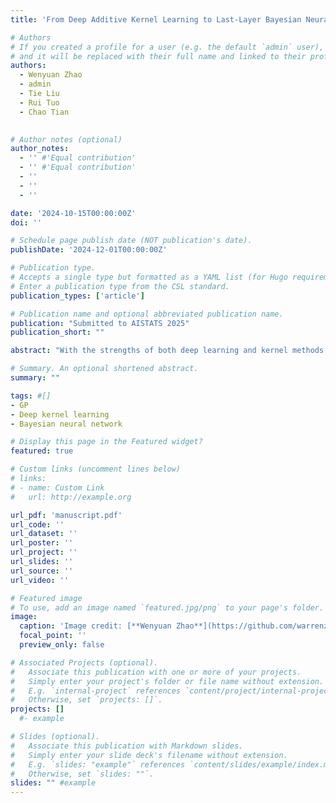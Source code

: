 ```yaml
---
title: 'From Deep Additive Kernel Learning to Last-Layer Bayesian Neural Networks via Induced Prior Approximation'

# Authors
# If you created a profile for a user (e.g. the default `admin` user), write the username (folder name) here
# and it will be replaced with their full name and linked to their profile.
authors:
  - Wenyuan Zhao
  - admin
  - Tie Liu
  - Rui Tuo
  - Chao Tian
  

# Author notes (optional)
author_notes:
  - '' #'Equal contribution'
  - '' #'Equal contribution'
  - ''
  - ''
  - ''

date: '2024-10-15T00:00:00Z'
doi: ''

# Schedule page publish date (NOT publication's date).
publishDate: '2024-12-01T00:00:00Z'

# Publication type.
# Accepts a single type but formatted as a YAML list (for Hugo requirements).
# Enter a publication type from the CSL standard.
publication_types: ['article']

# Publication name and optional abbreviated publication name.
publication: "Submitted to AISTATS 2025"
publication_short: ""

abstract: "With the strengths of both deep learning and kernel methods like Gaussian Processes (GPs), Deep Kernel Learning (DKL) has gained considerable attention in recent years. From the computational perspective, however, DKL becomes challenging when the input dimension of the last-layer GP is high. To address this challenge, we propose the Deep Additive Kernel (DAK) model, which incorporates i) an additive structure for the last-layer GP; and ii) induced prior approximation for each GP component. This naturally leads to a last-layer Bayesian neural network (BNN) architecture. The proposed method enjoys the interpretability of DKL as well as the computational advantages of BNN. Empirical results show that the proposed approach outperforms state-of-the-art DKL methods in both regression and classification tasks."

# Summary. An optional shortened abstract.
summary: ""

tags: #[]
- GP
- Deep kernel learning
- Bayesian neural network

# Display this page in the Featured widget?
featured: true

# Custom links (uncomment lines below)
# links:
# - name: Custom Link
#   url: http://example.org

url_pdf: 'manuscript.pdf'
url_code: ''
url_dataset: ''
url_poster: ''
url_project: ''
url_slides: ''
url_source: ''
url_video: ''

# Featured image
# To use, add an image named `featured.jpg/png` to your page's folder.
image:
  caption: 'Image credit: [**Wenyuan Zhao**](https://github.com/warrenzha)'
  focal_point: ''
  preview_only: false

# Associated Projects (optional).
#   Associate this publication with one or more of your projects.
#   Simply enter your project's folder or file name without extension.
#   E.g. `internal-project` references `content/project/internal-project/index.md`.
#   Otherwise, set `projects: []`.
projects: []
  #- example

# Slides (optional).
#   Associate this publication with Markdown slides.
#   Simply enter your slide deck's filename without extension.
#   E.g. `slides: "example"` references `content/slides/example/index.md`.
#   Otherwise, set `slides: ""`.
slides: "" #example
---
```


<!-- {{% callout note %}}
Click the _Cite_ button above to demo the feature to enable visitors to import publication metadata into their reference management software.
{{% /callout %}}

{{% callout note %}}
Create your slides in Markdown - click the _Slides_ button to check out the example.
{{% /callout %}}

Add the publication's **full text** or **supplementary notes** here. You can use rich formatting such as including [code, math, and images](https://docs.hugoblox.com/content/writing-markdown-latex/). -->
